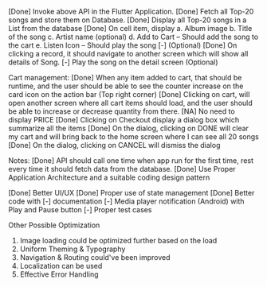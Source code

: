 
[Done] Invoke above API in the Flutter Application.
[Done] Fetch all Top-20 songs and store them on Database.
[Done] Display all Top-20 songs in a List from the database
[Done] On cell item, display
    a. Album image
    b. Title of the song
    c. Artist name (optional)
    d. Add to Cart – Should add the song to the cart
    e. Listen Icon – Should play the song [-] (Optional)
[Done] On clicking a record, it should navigate to another screen which will show all details of Song.
[-] Play the song on the detail screen (Optional)


Cart management:
[Done] When any item added to cart, that should be runtime, and the user should be able to see the counter increase on the card icon on the action bar (Top right corner)
[Done] Clicking on cart, will open another screen where all cart items should load, and the user should be able to increase or decrease quantity from there.
[NA] No need to display PRICE
[Done] Clicking on Checkout display a dialog box which summarize all the items
[Done] On the dialog, clicking on DONE will clear my cart and will bring back to the home screen where I can see all 20 songs
[Done] On the dialog, clicking on CANCEL will dismiss the dialog

Notes:
[Done] API should call one time when app run for the first time, rest every time it should fetch data from the database.
[Done] Use Proper Application Architecture and a suitable coding design pattern


[Done] Better UI/UX
[Done] Proper use of state management 
[Done] Better code with [-] documentation
[-] Media player notification (Android) with Play and Pause button
[-] Proper test cases

Other Possible Optimization
1. Image loading could be optimized further based on the load
2. Uniform Theming & Typography
3. Navigation & Routing could've been improved
4. Localization can be used
5. Effective Error Handling